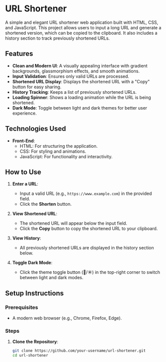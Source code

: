 # URL Shortener

A simple and elegant URL shortener web application built with HTML, CSS, and JavaScript. This project allows users to input a long URL and generate a shortened version, which can be copied to the clipboard. It also includes a history section to track previously shortened URLs.

## Features

- **Clean and Modern UI**: A visually appealing interface with gradient backgrounds, glassmorphism effects, and smooth animations.
- **Input Validation**: Ensures only valid URLs are processed.
- **Shortened URL Display**: Displays the shortened URL with a "Copy" button for easy sharing.
- **History Tracking**: Keeps a list of previously shortened URLs.
- **Loading Spinner**: Shows a loading animation while the URL is being shortened.
- **Dark Mode**: Toggle between light and dark themes for better user experience.

## Technologies Used

- **Front-End**:
  - HTML: For structuring the application.
  - CSS: For styling and animations.
  - JavaScript: For functionality and interactivity.

## How to Use

1. **Enter a URL**:
   - Input a valid URL (e.g., `https://www.example.com`) in the provided field.
   - Click the **Shorten** button.

2. **View Shortened URL**:
   - The shortened URL will appear below the input field.
   - Click the **Copy** button to copy the shortened URL to your clipboard.

3. **View History**:
   - All previously shortened URLs are displayed in the history section below.

4. **Toggle Dark Mode**:
   - Click the theme toggle button (🌙/☀️) in the top-right corner to switch between light and dark modes.

## Setup Instructions

### Prerequisites

- A modern web browser (e.g., Chrome, Firefox, Edge).

### Steps

1. **Clone the Repository**:
   ```bash
   git clone https://github.com/your-username/url-shortener.git
   cd url-shortener
